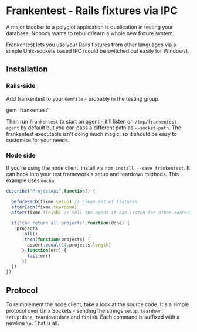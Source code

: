 # Frankentest - Rails fixtures via IPC

A major blocker to a polyglot application is duplication in testing your database. Nobody wants to rebuild/learn a whole new fixture system.

Frankentest lets you use your Rails fixtures from other languages via a simple Unix-sockets based IPC (could be switched out easily for Windows).

## Installation

### Rails-side

Add frankentest to your `Gemfile` - probably in the testing group.

  gem 'frankentest'

Then run `frankentest` to start an agent - it'll listen on `/tmp/frankentest-agent` by default but you can pass a different path as `--socket-path`. The frankentest executable isn't doing much magic, so it should be easy to customise for your needs.

### Node side

If you're using the node client, install via `npm install --save frankentest`. It can hook into your test framework's setup and teardown methods. This example uses `mocha`:

```javascript
describe("ProjectApi",function() {

  beforeEach(fixme.setup) // clean set of fixtures
  afterEach(fixme.teardown)
  after(fixme.finish) // tell the agent it can listen for other connections

  it("can return all projects",function(done) {
    projects
      .all()
      .then(function(projects) {
        assert.equal(24,projects.length)
      },function(err) {
        fail(err)
      })
  })
})
```

## Protocol

To reimplement the node client, take a look at the source code. It's a simple protocol over Unix Sockets - sending the strings `setup`, `teardown`, `setup:done`, `teardown:done` and `finish`. Each command is suffixed with a newline `\n`. That is all.

